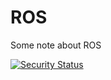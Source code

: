 # ROS
Some note about ROS

[![Security Status](https://www.murphysec.com/platform3/v31/badge/1683732178197889024.svg)](https://www.murphysec.com/console/report/1683732174792114176/1683732178197889024)
